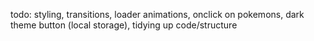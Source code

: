 todo: styling, transitions, loader animations, onclick on pokemons, dark theme button (local storage), tidying up code/structure
